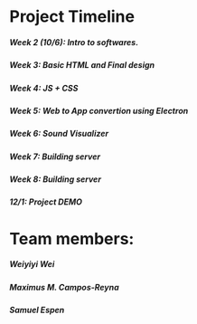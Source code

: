 # **Project Timeline** 
##### Week 2 (10/6): Intro to softwares.
##### Week 3: Basic HTML and Final design 
##### Week 4: JS + CSS
##### Week 5: Web to App convertion using Electron
##### Week 6: Sound Visualizer 
##### Week 7: Building server
##### Week 8: Building server
##### **12/1: Project DEMO**

# Team members:
##### Weiyiyi Wei
##### Maximus M. Campos-Reyna
##### Samuel Espen